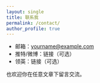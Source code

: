 ```yaml
---
layout: single
title: 联系我
permalink: /contact/
author_profile: true
---
```


- 邮箱：yourname@example.com  
- 推特/微博：链接（可选）  
- 领英：链接（可选）

也欢迎你在任意文章下留言交流。
